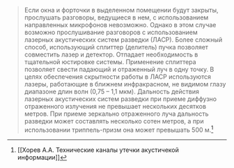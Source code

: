 >Если окна и форточки в выделенном помещении будут закрыты, прослушать разговоры, ведущиеся в нем, с использованием направленных микрофонов невозможно. Однако в этом случае возможно прослушивание разговоров с использованием лазерных акустических систем разведки (ЛАСР).
>Более сложный способ, использующий сплиттер (делитель) пучка позволяет совместить лазер и детектор. Отпадает необходимость в тщательной юстировке системы. Применение сплиттера позволяет свести падающий и отраженный луч в одну точку.
>В целях обеспечения скрытности работы в ЛАСР используются лазеры, работающие в ближнем инфракрасном, не видимом глазу диапазоне длин волн (0,75 – 1,1 мкм).
>Дальность действия лазерных акустических систем разведки при приеме диффузно отраженного излучения не превышает нескольких десятков метров. При приеме зеркально отраженного луча дальность разведки может составлять несколько сотен метров, а при использовании триппель-призм она может превышать 500 м.[^1] 

[^1]:[[Хорев А.А. Технические каналы утечки акустичекой информации]] 
